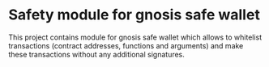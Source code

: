 # Safety module for gnosis safe wallet

This project contains module for gnosis safe wallet which allows to whitelist transactions (contract addresses, functions and arguments) and make these transactions without any additional signatures.
